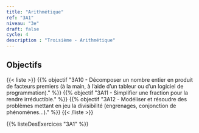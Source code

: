 ```yaml
---
title: "Arithmétique"
ref: "3A1"
niveau: "3e"
draft: false
cycle: 4
description : "Troisième - Arithmétique"
---
```



<h2 class="ui horizontal divider header">Objectifs</h2>

{{< liste >}}
{{% objectif "3A10 - Décomposer un nombre entier en produit de facteurs premiers (à la main, à l’aide d’un tableur ou d’un logiciel de programmation)." %}}
{{% objectif "3A11 - Simplifier une fraction pour la rendre irréductible." %}}
{{% objectif "3A12 - Modéliser et résoudre des problèmes mettant en jeu la divisibilité (engrenages, conjonction de phénomènes...)." %}}
{{< /liste >}}

{{% listeDesExercices "3A1" %}}
